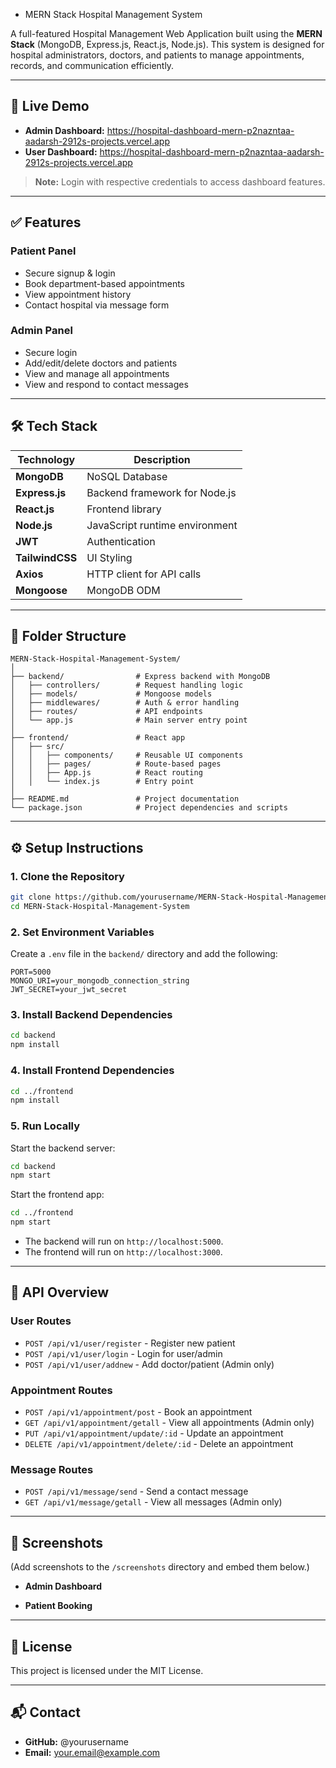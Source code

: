 - MERN Stack Hospital Management System

A full-featured Hospital Management Web Application built using the **MERN Stack** (MongoDB, Express.js, React.js, Node.js). This system is designed for hospital administrators, doctors, and patients to manage appointments, records, and communication efficiently.

---

## 🚀 Live Demo

- **Admin Dashboard:** https://hospital-dashboard-mern-p2nazntaa-aadarsh-2912s-projects.vercel.app
- **User Dashboard:** https://hospital-dashboard-mern-p2nazntaa-aadarsh-2912s-projects.vercel.app

> **Note:** Login with respective credentials to access dashboard features.

---

## ✅ Features

### Patient Panel

- Secure signup & login
- Book department-based appointments
- View appointment history
- Contact hospital via message form

### Admin Panel

- Secure login
- Add/edit/delete doctors and patients
- View and manage all appointments
- View and respond to contact messages

---

## 🛠 Tech Stack

| Technology | Description |
| --- | --- |
| **MongoDB** | NoSQL Database |
| **Express.js** | Backend framework for Node.js |
| **React.js** | Frontend library |
| **Node.js** | JavaScript runtime environment |
| **JWT** | Authentication |
| **TailwindCSS** | UI Styling |
| **Axios** | HTTP client for API calls |
| **Mongoose** | MongoDB ODM |

---

## 📁 Folder Structure

```
MERN-Stack-Hospital-Management-System/
│
├── backend/                # Express backend with MongoDB
│   ├── controllers/        # Request handling logic
│   ├── models/             # Mongoose models
│   ├── middlewares/        # Auth & error handling
│   ├── routes/             # API endpoints
│   └── app.js              # Main server entry point
│
├── frontend/               # React app
│   ├── src/
│   │   ├── components/     # Reusable UI components
│   │   ├── pages/          # Route-based pages
│   │   ├── App.js          # React routing
│   │   └── index.js        # Entry point
│
├── README.md               # Project documentation
└── package.json            # Project dependencies and scripts
```

---

## ⚙️ Setup Instructions

### 1. Clone the Repository

```bash
git clone https://github.com/yourusername/MERN-Stack-Hospital-Management-System.git
cd MERN-Stack-Hospital-Management-System
```

### 2. Set Environment Variables

Create a `.env` file in the `backend/` directory and add the following:

```
PORT=5000
MONGO_URI=your_mongodb_connection_string
JWT_SECRET=your_jwt_secret
```

### 3. Install Backend Dependencies

```bash
cd backend
npm install
```

### 4. Install Frontend Dependencies

```bash
cd ../frontend
npm install
```

### 5. Run Locally

Start the backend server:

```bash
cd backend
npm start
```

Start the frontend app:

```bash
cd ../frontend
npm start
```

- The backend will run on `http://localhost:5000`.
- The frontend will run on `http://localhost:3000`.

---

## 📡 API Overview

### User Routes

- `POST /api/v1/user/register` - Register new patient
- `POST /api/v1/user/login` - Login for user/admin
- `POST /api/v1/user/addnew` - Add doctor/patient (Admin only)

### Appointment Routes

- `POST /api/v1/appointment/post` - Book an appointment
- `GET /api/v1/appointment/getall` - View all appointments (Admin only)
- `PUT /api/v1/appointment/update/:id` - Update an appointment
- `DELETE /api/v1/appointment/delete/:id` - Delete an appointment

### Message Routes

- `POST /api/v1/message/send` - Send a contact message
- `GET /api/v1/message/getall` - View all messages (Admin only)

---

## 📸 Screenshots

(Add screenshots to the `/screenshots` directory and embed them below.)

- **Admin Dashboard**

- **Patient Booking**

---

## 📄 License

This project is licensed under the MIT License.

---

## 📬 Contact

- **GitHub:** @yourusername
- **Email:** your.email@example.com